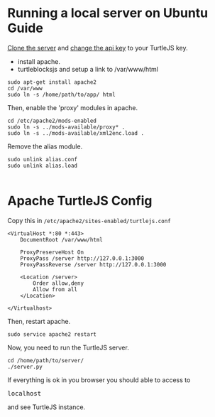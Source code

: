 # Running a local server on Ubuntu Guide

[Clone the server](https://github.com/tchx84/turtleblocksjs-server)  and [change the api key](https://github.com/tchx84/turtleblocksjs-server/blob/master/settings.py#L26) to your TurtleJS key.

* install apache.
* turtleblocksjs and setup a link to /var/www/html

<pre><code>sudo apt-get install apache2
cd /var/www
sudo ln -s /home/path/to/app/ html
</code></pre>

Then, enable the 'proxy' modules in apache.
<pre><code>cd /etc/apache2/mods-enabled 
sudo ln -s ../mods-available/proxy* . 
sudo ln -s ../mods-available/xml2enc.load .
</code></pre>

Remove the alias module.
<pre><code>sudo unlink alias.conf
sudo unlink alias.load
</code>
</pre>

# Apache TurtleJS Config
Copy this in <code>/etc/apache2/sites-enabled/turtlejs.conf</code>

```
<VirtualHost *:80 *:443>
    DocumentRoot /var/www/html

    ProxyPreserveHost On
    ProxyPass /server http://127.0.0.1:3000
    ProxyPassReverse /server http://127.0.0.1:3000

    <Location /server>
        Order allow,deny
        Allow from all
    </Location>

</Virtualhost>
```
Then, restart apache.
<pre><code>sudo service apache2 restart </code></pre>

Now, you need to run the TurtleJS server.

<pre><code>cd /home/path/to/server/ 
./server.py </code></pre>
If everything is ok in you browser you should able to access to <pre>localhost</pre> and see TurtleJS instance.

